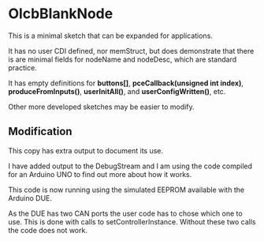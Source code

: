 # OlcbBlankNode

This is a minimal sketch that can be expanded for applications.  

It has no user CDI defined, nor memStruct, but does demonstrate that there is are minimal fields for nodeName and nodeDesc, 
which are standard practice.  

It has empty definitions for **buttons[]**, **pceCallback(unsigned int index)**, **produceFromInputs()**, **userInitAll()**, 
and **userConfigWritten()**, etc. 

Other more developed sketches may be easier to modify.

## Modification

This copy has extra output to document its use.

I have added output to the DebugStream and I am using the code compiled for an Arduino UNO to find out more about how it works.

This code is now running using the simulated EEPROM available with the Arduino DUE.

As the DUE has two CAN ports the user code has to chose which one to use. This is done with calls to setControllerInstance. Without these two calls the code does not work.
